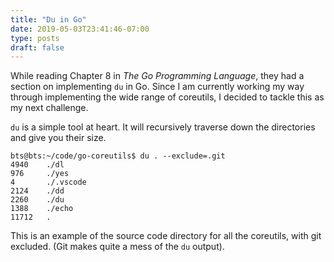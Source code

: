 ```yaml
---
title: "Du in Go"
date: 2019-05-03T23:41:46-07:00
type: posts
draft: false
---
```


While reading Chapter 8 in _The Go Programming Language_, they had a section on implementing `du` in Go. Since I am currently working my way through implementing the wide range of coreutils, I decided to tackle this as my next challenge.

`du` is a simple tool at heart. It will recursively traverse down the directories and give you their size.

```
bts@bts:~/code/go-coreutils$ du . --exclude=.git
4940    ./dl
976     ./yes
4       ./.vscode
2124    ./dd
2260    ./du
1388    ./echo
11712   .
```

This is an example of the source code directory for all the coreutils, with git excluded. (Git makes quite a mess of the `du` output).